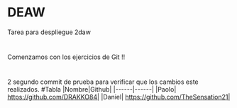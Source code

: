 # DEAW
Tarea para despliegue 2daw
# 
Comenzamos con los ejercicios de Git !!
#
2 segundo commit de prueba para verificar que los cambios este realizados.
#Tabla
|Nombre|Github|
|------|------|
|Paolo| https://github.com/DRAKKO84|
|Daniel| https://github.com/TheSensation21|
